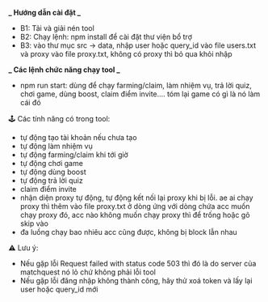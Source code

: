 **_ Hướng dẫn cài đặt _**

- B1: Tải và giải nén tool
- B2: Chạy lệnh: npm install để cài đặt thư viện bổ trợ
- B3: vào thư mục src -> data, nhập user hoặc query_id vào file users.txt và proxy vào file proxy.txt, không có proxy thì bỏ qua khỏi nhập

**_ Các lệnh chức năng chạy tool _**

- npm run start: dùng để chạy farming/claim, làm nhiệm vụ, trả lời quiz, chơi game, dùng boost, claim điểm invite.... tóm lại game có gì là nó làm cái đó

🕹️ Các tính năng có trong tool:

- tự động tạo tài khoản nếu chưa tạo
- tự động làm nhiệm vụ
- tự động farming/claim khi tới giờ
- tự động chơi game
- tự động dùng boost
- tự động trả lời quiz
- claim điểm invite
- nhận diện proxy tự động, tự động kết nối lại proxy khi bị lỗi. ae ai chạy proxy thì thêm vào file proxy.txt ở dòng ứng với dòng chứa acc muốn chạy proxy đó, acc nào không muốn chạy proxy thì để trống hoặc gõ skip vào
- đa luồng chạy bao nhiêu acc cũng được, không bị block lẫn nhau

⚠️ Lưu ý:

- Nếu gặp lỗi Request failed with status code 503 thì đó là do server của matchquest nó lỏ chứ không phải lỗi tool
- Nếu gặp lỗi đăng nhập không thành công, hãy thử xoá token và lấy lại user hoặc query_id mới

